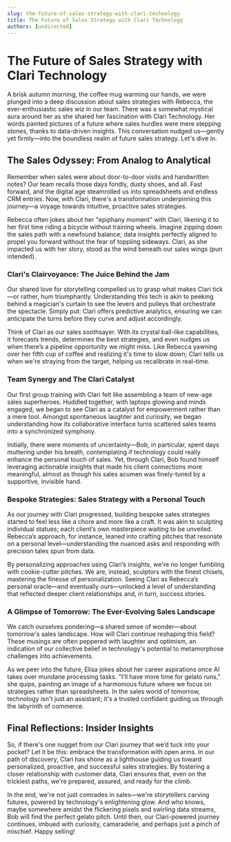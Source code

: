 ```yaml
---
slug: the-future-of-sales-strategy-with-clari-technology
title: The Future of Sales Strategy with Clari Technology
authors: [undirected]
---
```



# The Future of Sales Strategy with Clari Technology

A brisk autumn morning, the coffee mug warming our hands, we were plunged into a deep discussion about sales strategies with Rebecca, the ever-enthusiastic sales wiz in our team. There was a somewhat mystical aura around her as she shared her fascination with Clari Technology. Her words painted pictures of a future where sales hurdles were mere stepping stones, thanks to data-driven insights. This conversation nudged us—gently yet firmly—into the boundless realm of future sales strategy. Let's dive in.

## The Sales Odyssey: From Analog to Analytical

Remember when sales were about door-to-door visits and handwritten notes? Our team recalls those days fondly, dusty shoes, and all. Fast forward, and the digital age steamrolled us into spreadsheets and endless CRM entries. Now, with Clari, there's a transformation underpinning this journey—a voyage towards intuitive, proactive sales strategies.

Rebecca often jokes about her "epiphany moment" with Clari, likening it to her first time riding a bicycle without training wheels. Imagine zipping down the sales path with a newfound balance; data insights perfectly aligned to propel you forward without the fear of toppling sideways. Clari, as she impacted us with her story, stood as the wind beneath our sales wings (pun intended).

### Clari's Clairvoyance: The Juice Behind the Jam

Our shared love for storytelling compelled us to grasp what makes Clari tick—or rather, hum triumphantly. Understanding this tech is akin to peeking behind a magician's curtain to see the levers and pulleys that orchestrate the spectacle. Simply put: Clari offers predictive analytics, ensuring we can anticipate the turns before they curve and adjust accordingly.

Think of Clari as our sales soothsayer. With its crystal ball-like capabilities, it forecasts trends, determines the best strategies, and even nudges us when there’s a pipeline opportunity we might miss. Like Rebecca yawning over her fifth cup of coffee and realizing it's time to slow down; Clari tells us when we're straying from the target, helping us recalibrate in real-time.

### Team Synergy and The Clari Catalyst

Our first group training with Clari felt like assembling a team of new-age sales superheroes. Huddled together, with laptops glowing and minds engaged, we began to see Clari as a catalyst for empowerment rather than a mere tool. Amongst spontaneous laughter and curiosity, we began understanding how its collaborative interface turns scattered sales teams into a synchronized symphony.

Initially, there were moments of uncertainty—Bob, in particular, spent days muttering under his breath, contemplating if technology could really enhance the personal touch of sales. Yet, through Clari, Bob found himself leveraging actionable insights that made his client connections more meaningful, almost as though his sales acumen was finely-tuned by a supportive, invisible hand.

### Bespoke Strategies: Sales Strategy with a Personal Touch

As our journey with Clari progressed, building bespoke sales strategies started to feel less like a chore and more like a craft. It was akin to sculpting individual statues; each client’s own masterpiece waiting to be unveiled. Rebecca’s approach, for instance, leaned into crafting pitches that resonate on a personal level—understanding the nuanced asks and responding with precision tales spun from data.

By personalizing approaches using Clari’s insights, we're no longer fumbling with cookie-cutter pitches. We are, instead, sculptors with the finest chisels, mastering the finesse of personalization. Seeing Clari as Rebecca’s personal oracle—and eventually ours—unlocked a level of understanding that reflected deeper client relationships and, in turn, success stories.

### A Glimpse of Tomorrow: The Ever-Evolving Sales Landscape

We catch ourselves pondering—a shared sense of wonder—about tomorrow's sales landscape. How will Clari continue reshaping this field? These musings are often peppered with laughter and optimism, an indication of our collective belief in technology's potential to metamorphose challenges into achievements.

As we peer into the future, Elisa jokes about her career aspirations once AI takes over mundane processing tasks. "I'll have more time for gelato runs," she quips, painting an image of a harmonious future where we focus on strategies rather than spreadsheets. In the sales world of tomorrow, technology isn't just an assistant; it's a trusted confidant guiding us through the labyrinth of commerce.

## Final Reflections: Insider Insights

So, if there's one nugget from our Clari journey that we’d tuck into your pocket? Let it be this: embrace the transformation with open arms. In our path of discovery, Clari has shone as a lighthouse guiding us toward personalized, proactive, and successful sales strategies. By fostering a closer relationship with customer data, Clari ensures that, even on the trickiest paths, we're prepared, assured, and ready for the climb.

In the end, we're not just comrades in sales—we're storytellers carving futures, powered by technology's enlightening glow. And who knows, maybe somewhere amidst the flickering pixels and swirling data streams, Bob will find the perfect gelato pitch. Until then, our Clari-powered journey continues, imbued with curiosity, camaraderie, and perhaps just a pinch of mischief. Happy selling!